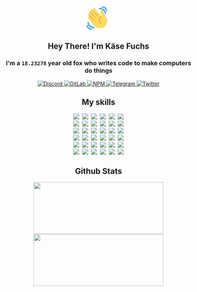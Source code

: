 <div><p align=center><img src=./resources/images/wave.gif width=64px height=64px></p><h2 align=center>Hey There! I'm Käse Fuchs</h2><h3 align=center>I'm a <code>18.23278</code> year old fox who writes code to make computers do things</h3><p align=center><a href=https://discord.com/users/507526681125322772><img alt=Discord src="https://img.shields.io/badge/Discord-5865F2?logo=discord&logoColor=white&style=flat-square#0542b11139743e2c267d2f167a025b91"> </a><a href=https://gitlab.com/kasefuchs><img alt=GitLab src="https://img.shields.io/badge/GitLab-330F63?logo=gitlab&logoColor=white&style=flat-square#0542b11139743e2c267d2f167a025b91"> </a><a href=https://npmjs.com/~kasefuchs><img alt=NPM src="https://img.shields.io/badge/NPM-CB3837?logo=npm&logoColor=white&style=flat-square#0542b11139743e2c267d2f167a025b91"> </a><a href=https://t.me/kasefuchs><img alt=Telegram src="https://img.shields.io/badge/Telegram-2CA5E0?logo=telegram&logoColor=white&style=flat-square#0542b11139743e2c267d2f167a025b91"> </a><a href=https://twitter.com/kasefuchs><img alt=Twitter src="https://img.shields.io/badge/Twitter-1DA1F2?logo=twitter&logoColor=white&style=flat-square#0542b11139743e2c267d2f167a025b91"></a></p><h2 align=center>My skills</h2><p align=center><a href=https://aws.amazon.com/ ><picture><source srcset="https://skillicons.dev/icons?i=aws&theme=dark#0542b11139743e2c267d2f167a025b91" media="(prefers-color-scheme: dark)"><source srcset="https://skillicons.dev/icons?i=aws&theme=light#0542b11139743e2c267d2f167a025b91" media="(prefers-color-scheme: light), (prefers-color-scheme: no-preference)"><img src="https://skillicons.dev/icons?i=aws&theme=light#0542b11139743e2c267d2f167a025b91"></picture></a>&nbsp;&nbsp;<a href=https://en.wikipedia.org/wiki/Bash_(Unix_shell)><picture><source srcset="https://skillicons.dev/icons?i=bash&theme=dark#0542b11139743e2c267d2f167a025b91" media="(prefers-color-scheme: dark)"><source srcset="https://skillicons.dev/icons?i=bash&theme=light#0542b11139743e2c267d2f167a025b91" media="(prefers-color-scheme: light), (prefers-color-scheme: no-preference)"><img src="https://skillicons.dev/icons?i=bash&theme=light#0542b11139743e2c267d2f167a025b91"></picture></a>&nbsp;&nbsp;<a href=https://discord.com/developers/docs><picture><source srcset="https://skillicons.dev/icons?i=bots&theme=dark#0542b11139743e2c267d2f167a025b91" media="(prefers-color-scheme: dark)"><source srcset="https://skillicons.dev/icons?i=bots&theme=light#0542b11139743e2c267d2f167a025b91" media="(prefers-color-scheme: light), (prefers-color-scheme: no-preference)"><img src="https://skillicons.dev/icons?i=bots&theme=light#0542b11139743e2c267d2f167a025b91"></picture></a>&nbsp;&nbsp;<a href=https://www.cloudflare.com/ ><picture><source srcset="https://skillicons.dev/icons?i=cloudflare&theme=dark#0542b11139743e2c267d2f167a025b91" media="(prefers-color-scheme: dark)"><source srcset="https://skillicons.dev/icons?i=cloudflare&theme=light#0542b11139743e2c267d2f167a025b91" media="(prefers-color-scheme: light), (prefers-color-scheme: no-preference)"><img src="https://skillicons.dev/icons?i=cloudflare&theme=light#0542b11139743e2c267d2f167a025b91"></picture></a>&nbsp;&nbsp;<a href=https://en.wikipedia.org/wiki/CSS><picture><source srcset="https://skillicons.dev/icons?i=css&theme=dark#0542b11139743e2c267d2f167a025b91" media="(prefers-color-scheme: dark)"><source srcset="https://skillicons.dev/icons?i=css&theme=light#0542b11139743e2c267d2f167a025b91" media="(prefers-color-scheme: light), (prefers-color-scheme: no-preference)"><img src="https://skillicons.dev/icons?i=css&theme=light#0542b11139743e2c267d2f167a025b91"></picture></a>&nbsp;&nbsp;<a href=https://www.docker.com/ ><picture><source srcset="https://skillicons.dev/icons?i=docker&theme=dark#0542b11139743e2c267d2f167a025b91" media="(prefers-color-scheme: dark)"><source srcset="https://skillicons.dev/icons?i=docker&theme=light#0542b11139743e2c267d2f167a025b91" media="(prefers-color-scheme: light), (prefers-color-scheme: no-preference)"><img src="https://skillicons.dev/icons?i=docker&theme=light#0542b11139743e2c267d2f167a025b91"></picture></a><br><a href=https://www.electronjs.org/ ><picture><source srcset="https://skillicons.dev/icons?i=electron&theme=dark#0542b11139743e2c267d2f167a025b91" media="(prefers-color-scheme: dark)"><source srcset="https://skillicons.dev/icons?i=electron&theme=light#0542b11139743e2c267d2f167a025b91" media="(prefers-color-scheme: light), (prefers-color-scheme: no-preference)"><img src="https://skillicons.dev/icons?i=electron&theme=light#0542b11139743e2c267d2f167a025b91"></picture></a>&nbsp;&nbsp;<a href=https://expressjs.com/ ><picture><source srcset="https://skillicons.dev/icons?i=express&theme=dark#0542b11139743e2c267d2f167a025b91" media="(prefers-color-scheme: dark)"><source srcset="https://skillicons.dev/icons?i=express&theme=light#0542b11139743e2c267d2f167a025b91" media="(prefers-color-scheme: light), (prefers-color-scheme: no-preference)"><img src="https://skillicons.dev/icons?i=express&theme=light#0542b11139743e2c267d2f167a025b91"></picture></a>&nbsp;&nbsp;<a href=https://www.figma.com/ ><picture><source srcset="https://skillicons.dev/icons?i=figma&theme=dark#0542b11139743e2c267d2f167a025b91" media="(prefers-color-scheme: dark)"><source srcset="https://skillicons.dev/icons?i=figma&theme=light#0542b11139743e2c267d2f167a025b91" media="(prefers-color-scheme: light), (prefers-color-scheme: no-preference)"><img src="https://skillicons.dev/icons?i=figma&theme=light#0542b11139743e2c267d2f167a025b91"></picture></a>&nbsp;&nbsp;<a href=https://firebase.google.com/ ><picture><source srcset="https://skillicons.dev/icons?i=firebase&theme=dark#0542b11139743e2c267d2f167a025b91" media="(prefers-color-scheme: dark)"><source srcset="https://skillicons.dev/icons?i=firebase&theme=light#0542b11139743e2c267d2f167a025b91" media="(prefers-color-scheme: light), (prefers-color-scheme: no-preference)"><img src="https://skillicons.dev/icons?i=firebase&theme=light#0542b11139743e2c267d2f167a025b91"></picture></a>&nbsp;&nbsp;<a href=https://flask.palletsprojects.com/ ><picture><source srcset="https://skillicons.dev/icons?i=flask&theme=dark#0542b11139743e2c267d2f167a025b91" media="(prefers-color-scheme: dark)"><source srcset="https://skillicons.dev/icons?i=flask&theme=light#0542b11139743e2c267d2f167a025b91" media="(prefers-color-scheme: light), (prefers-color-scheme: no-preference)"><img src="https://skillicons.dev/icons?i=flask&theme=light#0542b11139743e2c267d2f167a025b91"></picture></a>&nbsp;&nbsp;<a href=https://cloud.google.com/ ><picture><source srcset="https://skillicons.dev/icons?i=gcp&theme=dark#0542b11139743e2c267d2f167a025b91" media="(prefers-color-scheme: dark)"><source srcset="https://skillicons.dev/icons?i=gcp&theme=light#0542b11139743e2c267d2f167a025b91" media="(prefers-color-scheme: light), (prefers-color-scheme: no-preference)"><img src="https://skillicons.dev/icons?i=gcp&theme=light#0542b11139743e2c267d2f167a025b91"></picture></a><br><a href=https://git-scm.com/ ><picture><source srcset="https://skillicons.dev/icons?i=git&theme=dark#0542b11139743e2c267d2f167a025b91" media="(prefers-color-scheme: dark)"><source srcset="https://skillicons.dev/icons?i=git&theme=light#0542b11139743e2c267d2f167a025b91" media="(prefers-color-scheme: light), (prefers-color-scheme: no-preference)"><img src="https://skillicons.dev/icons?i=git&theme=light#0542b11139743e2c267d2f167a025b91"></picture></a>&nbsp;&nbsp;<a href=https://github.com/ ><picture><source srcset="https://skillicons.dev/icons?i=github&theme=dark#0542b11139743e2c267d2f167a025b91" media="(prefers-color-scheme: dark)"><source srcset="https://skillicons.dev/icons?i=github&theme=light#0542b11139743e2c267d2f167a025b91" media="(prefers-color-scheme: light), (prefers-color-scheme: no-preference)"><img src="https://skillicons.dev/icons?i=github&theme=light#0542b11139743e2c267d2f167a025b91"></picture></a>&nbsp;&nbsp;<a href=https://gitlab.com/ ><picture><source srcset="https://skillicons.dev/icons?i=gitlab&theme=dark#0542b11139743e2c267d2f167a025b91" media="(prefers-color-scheme: dark)"><source srcset="https://skillicons.dev/icons?i=gitlab&theme=light#0542b11139743e2c267d2f167a025b91" media="(prefers-color-scheme: light), (prefers-color-scheme: no-preference)"><img src="https://skillicons.dev/icons?i=gitlab&theme=light#0542b11139743e2c267d2f167a025b91"></picture></a>&nbsp;&nbsp;<a href=https://www.heroku.com/ ><picture><source srcset="https://skillicons.dev/icons?i=heroku&theme=dark#0542b11139743e2c267d2f167a025b91" media="(prefers-color-scheme: dark)"><source srcset="https://skillicons.dev/icons?i=heroku&theme=light#0542b11139743e2c267d2f167a025b91" media="(prefers-color-scheme: light), (prefers-color-scheme: no-preference)"><img src="https://skillicons.dev/icons?i=heroku&theme=light#0542b11139743e2c267d2f167a025b91"></picture></a>&nbsp;&nbsp;<a href=https://en.wikipedia.org/wiki/HTML><picture><source srcset="https://skillicons.dev/icons?i=html&theme=dark#0542b11139743e2c267d2f167a025b91" media="(prefers-color-scheme: dark)"><source srcset="https://skillicons.dev/icons?i=html&theme=light#0542b11139743e2c267d2f167a025b91" media="(prefers-color-scheme: light), (prefers-color-scheme: no-preference)"><img src="https://skillicons.dev/icons?i=html&theme=light#0542b11139743e2c267d2f167a025b91"></picture></a>&nbsp;&nbsp;<a href=https://en.wikipedia.org/wiki/JavaScript><picture><source srcset="https://skillicons.dev/icons?i=js&theme=dark#0542b11139743e2c267d2f167a025b91" media="(prefers-color-scheme: dark)"><source srcset="https://skillicons.dev/icons?i=js&theme=light#0542b11139743e2c267d2f167a025b91" media="(prefers-color-scheme: light), (prefers-color-scheme: no-preference)"><img src="https://skillicons.dev/icons?i=js&theme=light#0542b11139743e2c267d2f167a025b91"></picture></a><br><a href=https://en.wikipedia.org/wiki/Linux><picture><source srcset="https://skillicons.dev/icons?i=linux&theme=dark#0542b11139743e2c267d2f167a025b91" media="(prefers-color-scheme: dark)"><source srcset="https://skillicons.dev/icons?i=linux&theme=light#0542b11139743e2c267d2f167a025b91" media="(prefers-color-scheme: light), (prefers-color-scheme: no-preference)"><img src="https://skillicons.dev/icons?i=linux&theme=light#0542b11139743e2c267d2f167a025b91"></picture></a>&nbsp;&nbsp;<a href=https://mui.com/ ><picture><source srcset="https://skillicons.dev/icons?i=materialui&theme=dark#0542b11139743e2c267d2f167a025b91" media="(prefers-color-scheme: dark)"><source srcset="https://skillicons.dev/icons?i=materialui&theme=light#0542b11139743e2c267d2f167a025b91" media="(prefers-color-scheme: light), (prefers-color-scheme: no-preference)"><img src="https://skillicons.dev/icons?i=materialui&theme=light#0542b11139743e2c267d2f167a025b91"></picture></a>&nbsp;&nbsp;<a href=https://en.wikipedia.org/wiki/Markdown><picture><source srcset="https://skillicons.dev/icons?i=md&theme=dark#0542b11139743e2c267d2f167a025b91" media="(prefers-color-scheme: dark)"><source srcset="https://skillicons.dev/icons?i=md&theme=light#0542b11139743e2c267d2f167a025b91" media="(prefers-color-scheme: light), (prefers-color-scheme: no-preference)"><img src="https://skillicons.dev/icons?i=md&theme=light#0542b11139743e2c267d2f167a025b91"></picture></a>&nbsp;&nbsp;<a href=https://www.mongodb.com/ ><picture><source srcset="https://skillicons.dev/icons?i=mongodb&theme=dark#0542b11139743e2c267d2f167a025b91" media="(prefers-color-scheme: dark)"><source srcset="https://skillicons.dev/icons?i=mongodb&theme=light#0542b11139743e2c267d2f167a025b91" media="(prefers-color-scheme: light), (prefers-color-scheme: no-preference)"><img src="https://skillicons.dev/icons?i=mongodb&theme=light#0542b11139743e2c267d2f167a025b91"></picture></a>&nbsp;&nbsp;<a href=https://www.mysql.com/ ><picture><source srcset="https://skillicons.dev/icons?i=mysql&theme=dark#0542b11139743e2c267d2f167a025b91" media="(prefers-color-scheme: dark)"><source srcset="https://skillicons.dev/icons?i=mysql&theme=light#0542b11139743e2c267d2f167a025b91" media="(prefers-color-scheme: light), (prefers-color-scheme: no-preference)"><img src="https://skillicons.dev/icons?i=mysql&theme=light#0542b11139743e2c267d2f167a025b91"></picture></a>&nbsp;&nbsp;<a href=https://nextjs.org/ ><picture><source srcset="https://skillicons.dev/icons?i=nextjs&theme=dark#0542b11139743e2c267d2f167a025b91" media="(prefers-color-scheme: dark)"><source srcset="https://skillicons.dev/icons?i=nextjs&theme=light#0542b11139743e2c267d2f167a025b91" media="(prefers-color-scheme: light), (prefers-color-scheme: no-preference)"><img src="https://skillicons.dev/icons?i=nextjs&theme=light#0542b11139743e2c267d2f167a025b91"></picture></a><br><a href=https://nodejs.org/en/ ><picture><source srcset="https://skillicons.dev/icons?i=nodejs&theme=dark#0542b11139743e2c267d2f167a025b91" media="(prefers-color-scheme: dark)"><source srcset="https://skillicons.dev/icons?i=nodejs&theme=light#0542b11139743e2c267d2f167a025b91" media="(prefers-color-scheme: light), (prefers-color-scheme: no-preference)"><img src="https://skillicons.dev/icons?i=nodejs&theme=light#0542b11139743e2c267d2f167a025b91"></picture></a>&nbsp;&nbsp;<a href=https://www.postgresql.org/ ><picture><source srcset="https://skillicons.dev/icons?i=postgres&theme=dark#0542b11139743e2c267d2f167a025b91" media="(prefers-color-scheme: dark)"><source srcset="https://skillicons.dev/icons?i=postgres&theme=light#0542b11139743e2c267d2f167a025b91" media="(prefers-color-scheme: light), (prefers-color-scheme: no-preference)"><img src="https://skillicons.dev/icons?i=postgres&theme=light#0542b11139743e2c267d2f167a025b91"></picture></a>&nbsp;&nbsp;<a href=https://learn.microsoft.com/en-us/powershell/ ><picture><source srcset="https://skillicons.dev/icons?i=powershell&theme=dark#0542b11139743e2c267d2f167a025b91" media="(prefers-color-scheme: dark)"><source srcset="https://skillicons.dev/icons?i=powershell&theme=light#0542b11139743e2c267d2f167a025b91" media="(prefers-color-scheme: light), (prefers-color-scheme: no-preference)"><img src="https://skillicons.dev/icons?i=powershell&theme=light#0542b11139743e2c267d2f167a025b91"></picture></a>&nbsp;&nbsp;<a href=https://www.python.org/ ><picture><source srcset="https://skillicons.dev/icons?i=py&theme=dark#0542b11139743e2c267d2f167a025b91" media="(prefers-color-scheme: dark)"><source srcset="https://skillicons.dev/icons?i=py&theme=light#0542b11139743e2c267d2f167a025b91" media="(prefers-color-scheme: light), (prefers-color-scheme: no-preference)"><img src="https://skillicons.dev/icons?i=py&theme=light#0542b11139743e2c267d2f167a025b91"></picture></a>&nbsp;&nbsp;<a href=https://www.raspberrypi.org/ ><picture><source srcset="https://skillicons.dev/icons?i=raspberrypi&theme=dark#0542b11139743e2c267d2f167a025b91" media="(prefers-color-scheme: dark)"><source srcset="https://skillicons.dev/icons?i=raspberrypi&theme=light#0542b11139743e2c267d2f167a025b91" media="(prefers-color-scheme: light), (prefers-color-scheme: no-preference)"><img src="https://skillicons.dev/icons?i=raspberrypi&theme=light#0542b11139743e2c267d2f167a025b91"></picture></a>&nbsp;&nbsp;<a href=https://reactjs.org/ ><picture><source srcset="https://skillicons.dev/icons?i=react&theme=dark#0542b11139743e2c267d2f167a025b91" media="(prefers-color-scheme: dark)"><source srcset="https://skillicons.dev/icons?i=react&theme=light#0542b11139743e2c267d2f167a025b91" media="(prefers-color-scheme: light), (prefers-color-scheme: no-preference)"><img src="https://skillicons.dev/icons?i=react&theme=light#0542b11139743e2c267d2f167a025b91"></picture></a><br><a href=https://redux.js.org/ ><picture><source srcset="https://skillicons.dev/icons?i=redux&theme=dark#0542b11139743e2c267d2f167a025b91" media="(prefers-color-scheme: dark)"><source srcset="https://skillicons.dev/icons?i=redux&theme=light#0542b11139743e2c267d2f167a025b91" media="(prefers-color-scheme: light), (prefers-color-scheme: no-preference)"><img src="https://skillicons.dev/icons?i=redux&theme=light#0542b11139743e2c267d2f167a025b91"></picture></a>&nbsp;&nbsp;<a href=https://en.wikipedia.org/wiki/Regular_expression><picture><source srcset="https://skillicons.dev/icons?i=regex&theme=dark#0542b11139743e2c267d2f167a025b91" media="(prefers-color-scheme: dark)"><source srcset="https://skillicons.dev/icons?i=regex&theme=light#0542b11139743e2c267d2f167a025b91" media="(prefers-color-scheme: light), (prefers-color-scheme: no-preference)"><img src="https://skillicons.dev/icons?i=regex&theme=light#0542b11139743e2c267d2f167a025b91"></picture></a>&nbsp;&nbsp;<a href=https://en.wikipedia.org/wiki/Sass_(stylesheet_language)><picture><source srcset="https://skillicons.dev/icons?i=sass&theme=dark#0542b11139743e2c267d2f167a025b91" media="(prefers-color-scheme: dark)"><source srcset="https://skillicons.dev/icons?i=sass&theme=light#0542b11139743e2c267d2f167a025b91" media="(prefers-color-scheme: light), (prefers-color-scheme: no-preference)"><img src="https://skillicons.dev/icons?i=sass&theme=light#0542b11139743e2c267d2f167a025b91"></picture></a>&nbsp;&nbsp;<a href=https://www.typescriptlang.org/ ><picture><source srcset="https://skillicons.dev/icons?i=ts&theme=dark#0542b11139743e2c267d2f167a025b91" media="(prefers-color-scheme: dark)"><source srcset="https://skillicons.dev/icons?i=ts&theme=light#0542b11139743e2c267d2f167a025b91" media="(prefers-color-scheme: light), (prefers-color-scheme: no-preference)"><img src="https://skillicons.dev/icons?i=ts&theme=light#0542b11139743e2c267d2f167a025b91"></picture></a>&nbsp;&nbsp;<a href=https://unity.com/ ><picture><source srcset="https://skillicons.dev/icons?i=unity&theme=dark#0542b11139743e2c267d2f167a025b91" media="(prefers-color-scheme: dark)"><source srcset="https://skillicons.dev/icons?i=unity&theme=light#0542b11139743e2c267d2f167a025b91" media="(prefers-color-scheme: light), (prefers-color-scheme: no-preference)"><img src="https://skillicons.dev/icons?i=unity&theme=light#0542b11139743e2c267d2f167a025b91"></picture></a>&nbsp;&nbsp;<a href=https://workers.cloudflare.com/ ><picture><source srcset="https://skillicons.dev/icons?i=workers&theme=dark#0542b11139743e2c267d2f167a025b91" media="(prefers-color-scheme: dark)"><source srcset="https://skillicons.dev/icons?i=workers&theme=light#0542b11139743e2c267d2f167a025b91" media="(prefers-color-scheme: light), (prefers-color-scheme: no-preference)"><img src="https://skillicons.dev/icons?i=workers&theme=light#0542b11139743e2c267d2f167a025b91"></picture></a><br></p><h2 align=center>Github Stats</h2><p align=center><picture><source srcset="https://github-readme-stats-kasefuchs.vercel.app/api/?count_private=true&hide_border=true&hide_rank=true&line_height=20&hide_title=true&username=Kasefuchs&theme=dark#0542b11139743e2c267d2f167a025b91" media="(prefers-color-scheme: dark)"><source srcset="https://github-readme-stats-kasefuchs.vercel.app/api/?count_private=true&hide_border=true&hide_rank=true&line_height=20&hide_title=true&username=Kasefuchs&theme=light#0542b11139743e2c267d2f167a025b91" media="(prefers-color-scheme: light), (prefers-color-scheme: no-preference)"><img align=middle width=350 height=140 src="https://github-readme-stats-kasefuchs.vercel.app/api/?count_private=true&hide_border=true&hide_rank=true&line_height=20&hide_title=true&username=Kasefuchs&theme=light#0542b11139743e2c267d2f167a025b91"></picture><picture><source srcset="https://github-readme-stats-kasefuchs.vercel.app/api/top-langs/?count_private=true&hide_border=true&layout=compact&username=Kasefuchs&theme=dark#0542b11139743e2c267d2f167a025b91" media="(prefers-color-scheme: dark)"><source srcset="https://github-readme-stats-kasefuchs.vercel.app/api/top-langs/?count_private=true&hide_border=true&layout=compact&username=Kasefuchs&theme=light#0542b11139743e2c267d2f167a025b91" media="(prefers-color-scheme: light), (prefers-color-scheme: no-preference)"><img align=middle width=350 height=140 src="https://github-readme-stats-kasefuchs.vercel.app/api/top-langs/?count_private=true&hide_border=true&layout=compact&username=Kasefuchs&theme=light#0542b11139743e2c267d2f167a025b91"></picture></p><img src="https://hit.yhype.me/github/profile?user_id=64592097#0542b11139743e2c267d2f167a025b91" alt=""></div>
